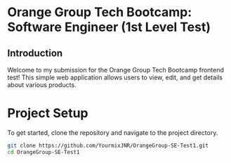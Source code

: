 # Orange Group Tech Bootcamp: Software Engineer (1st Level Test)

## Introduction
Welcome to my submission for the Orange Group Tech Bootcamp frontend test! This simple web application allows users to view, edit, and get details about various products.

# Project Setup
To get started, clone the repository and navigate to the project directory.
```bash
git clone https://github.com/YourmixJNR/OrangeGroup-SE-Test1.git
cd OrangeGroup-SE-Test1
```
